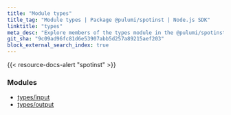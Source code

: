 ```yaml
---
title: "Module types"
title_tag: "Module types | Package @pulumi/spotinst | Node.js SDK"
linktitle: "types"
meta_desc: "Explore members of the types module in the @pulumi/spotinst package."
git_sha: "9c09ad96fc81d6e53907abb5d257a89215aef203"
block_external_search_index: true
---
```


<!-- WARNING: this page was generated by a tool. Do not edit it by hand. -->
<!-- To change it, please see https://github.com/pulumi/docs/tree/master/tools/tscdocgen. -->

{{< resource-docs-alert "spotinst" >}}


<h3>Modules</h3>
<ul class="api">
    <li><a href="input/"><span class="symbol module"></span>types/input</a></li>
    <li><a href="output/"><span class="symbol module"></span>types/output</a></li>
</ul>








